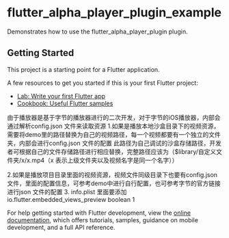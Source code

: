 # flutter_alpha_player_plugin_example

Demonstrates how to use the flutter_alpha_player_plugin plugin.

## Getting Started

This project is a starting point for a Flutter application.

A few resources to get you started if this is your first Flutter project:

- [Lab: Write your first Flutter app](https://docs.flutter.dev/get-started/codelab)
- [Cookbook: Useful Flutter samples](https://docs.flutter.dev/cookbook)

由于播放器是基于字节的播放器进行的二次开发，对于字节的iOS播放器，内部会通过解析config.json 文件来读取资源
1.如果是播放本地沙盒目录下的视频资源，需要将demo里的路径替换为自己的视频路径，每一个视频都要有一个独立的文件夹，内部会进行config.json 文件的配置
 此路径为自己调试的沙盒存储路径，开发者可根据自己的文件存储路径进行相应替换，完整路径应该为（$library/自定义文件夹/x/x.mp4（x 表示上级文件夹以及视频名字是同一个名字））

2.如果是播放项目目录里面的视频资源，视频文件同级目录下也要有config.json 文件，里面的配置信息，可参考demo中进行自行配置，也可参考字节的官方链接进行json 文件的配置
3. info.plist  里面要添加 
io.flutter.embedded_views_preview  boolean  1


For help getting started with Flutter development, view the
[online documentation](https://docs.flutter.dev/), which offers tutorials,
samples, guidance on mobile development, and a full API reference.
